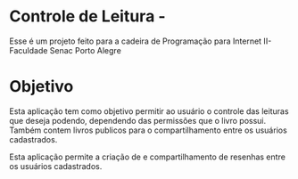# Controle de Leitura - 
Esse é um projeto feito para a cadeira de Programação para Internet II- Faculdade Senac Porto Alegre
# Objetivo
Esta aplicação tem como objetivo permitir ao usuário o controle das leituras que deseja podendo, 
dependendo das permissôes que o livro possui. Também contem livros publicos para o compartilhamento
entre os usuários cadastrados.

Esta aplicação permite a criação de e compartilhamento de resenhas entre os usuários cadastrados.
